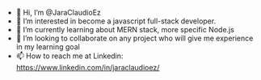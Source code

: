 - 👋 Hi, I’m @JaraClaudioEz
- 👀 I’m interested in become a javascript full-stack developer.
- 🌱 I’m currently learning about MERN stack, more specific Node.js
- 💞️ I’m looking to collaborate on any project who will give me experience in my learning goal
- 📫 How to reach me at Linkedin: https://www.linkedin.com/in/jaraclaudioez/

<!---
JaraClaudioEz/JaraClaudioEz is a ✨ special ✨ repository because its `README.md` (this file) appears on your GitHub profile.
You can click the Preview link to take a look at your changes.
--->
